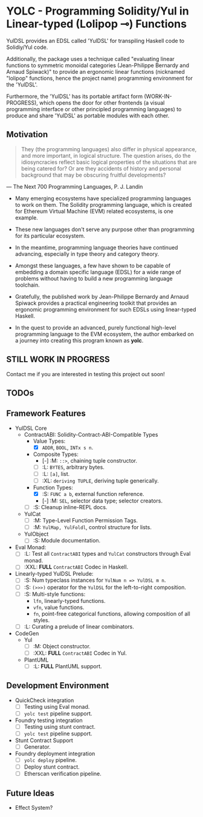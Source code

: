 YOLC - Programming Solidity/Yul in Linear-typed (Lolipop ⊸) Functions
=====================================================================

YulDSL provides an EDSL called 'YulDSL' for transpiling Haskell code to Solidiy/Yul code.

Additionally, the package uses a technique called "evaluating linear functions to symmetric monoidal categories
(Jean-Philippe Bernardy and Arnaud Spiwack)" to provide an ergonomic linear functions (nicknamed "lolipop" functions,
hence the project name) programming environment for the 'YulDSL'.

Furthermore, the 'YulDSL' has its portable artifact form (WORK-IN-PROGRESS), which opens the door for other frontends (a
visual programming interface or other principled programming languages) to produce and share 'YulDSL' as portable
modules with each other.

Motivation
----------

> They (the programming languages) also differ in physical appearance, and more important, in logical structure. The
> question arises, do the idiosyncracies reflect basic logical properties of the situations that are being catered for?
> Or are they accidents of history and personal background that may be obscuring fruitful developments?

— The Next 700 Programming Languages, P. J. Landin

* Many emerging ecosystems have specialized programming languages to work on them. The Solidity programming language,
  which is created for Ethereum Virtual Machine (EVM) related ecosystems, is one example.

* These new languages don't serve any purpose other than programming for its particular ecosystem.

* In the meantime, programming language theories have continued advancing, especially in type theory and category
  theory.

* Amongst these languages, a few have shown to be capable of embedding a domain specific language (EDSL) for a wide
  range of problems without having to build a new programming language toolchain.

* Gratefully, the published work by Jean-Philippe Bernardy and Arnaud Spiwack provides a practical engineering toolkit
  that provides an ergonomic programming environment for such EDSLs using linear-typed Haskell.

* In the quest to provide an advanced, purely functional high-level programming language to the EVM ecosystem, the author
  embarked on a journey into creating this program known as **yolc**.

STILL WORK IN PROGRESS
----------------------

Contact me if you are interested in testing this project out soon!

TODOs
-----

## Framework Features

- YulDSL Core
  - ContractABI: Solidity-Contract-ABI-Compatible Types
    - Value Types:
      - [x] `ADDR`, `BOOL`, `INTx s n`.
    - Composite Types:
      - [-] :M: `::>`, chaining tuple constructor.
      - [ ] :L: `BYTES`, arbitrary bytes.
      - [ ] :L: `[a]`, list.
      - [ ] :XL: `deriving TUPLE`, deriving tuple generically.
    - Function Types:
      - [x] :S: `FUNC a b`, external function reference.
      - [-] :M: `SEL`, selector data type; selector creators.
    - [ ] :S: Cleanup inline-REPL docs.
  - YulCat
    - [ ] :M: Type-Level Function Permission Tags.
    - [ ] :M: `YulMap, YulFoldl`, control structure for lists.
  - YulObject
    - [ ] :S: Module documentation.
- Eval Monad:
  - [ ] :L: Test all `ContractABI` types and `YulCat` constructors through Eval monad.
  - [ ] :XXL: **FULL** `ContractABI` Codec in Haskell.
- Linearly-typed YulDSL Prelude:
  - [ ] :S: Num typeclass instances for `YulNum n => YulDSL m n`.
  - [ ] :S: `(>>>)` operator for the `YulDSL` for the left-to-right composition.
  - [ ] :S: Multi-style functions:
    - `lfn`, linearly-typed functions.
    - `vfn`, value functions.
    - `fn`, point-free categorical functions, allowing composition of all styles.
  - [ ] :L: Curating a prelude of linear combinators.
- CodeGen
  - Yul
    - [ ] :M: Object constructor.
    - [ ] :XXL: **FULL** `ContractABI` Codec in Yul.
  - PlantUML
    - [ ] :L: **FULL** PlantUML support.

## Development Environment

- QuickCheck integration
  - [ ] Testing using Eval monad.
  - [ ] `yolc test` pipeline support.
- Foundry testing integration
  - [ ] Testing using stunt contract.
  - [ ] `yolc test` pipeline support.
- Stunt Contract Support
  - [ ] Generator.
- Foundry deployment integration
  - [ ] `yolc deploy` pipeline.
  - [ ] Deploy stunt contract.
  - [ ] Etherscan verification pipeline.

Future Ideas
------------

- Effect System?
